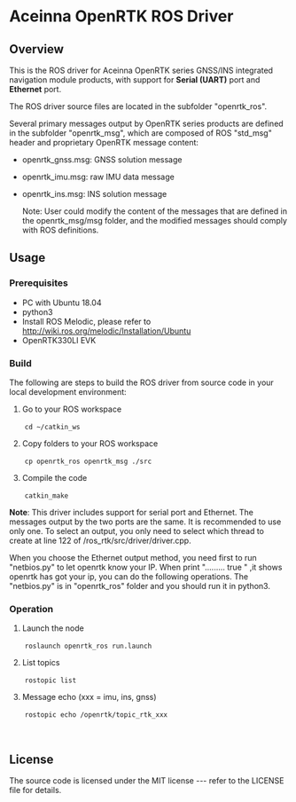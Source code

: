 # Aceinna OpenRTK ROS Driver

Overview
--------
This is the ROS driver for Aceinna OpenRTK series GNSS/INS integrated navigation module products, with support for **Serial (UART)** port and **Ethernet** port. 

The ROS driver source files are located in the subfolder "openrtk_ros".

Several primary messages output by OpenRTK series products are defined in the subfolder "openrtk_msg", which are composed of ROS "std_msg" header and proprietary OpenRTK message content:

- openrtk_gnss.msg: GNSS solution message
- openrtk_imu.msg: raw IMU data message
- openrtk_ins.msg: INS solution message

  Note: User could modify the content of the messages that are defined in the openrtk_msg/msg folder, and the modified messages should comply with ROS definitions.



Usage
--------

### Prerequisites

- PC with Ubuntu 18.04
- python3
- Install ROS Melodic, please refer to http://wiki.ros.org/melodic/Installation/Ubuntu
- OpenRTK330LI EVK



### Build

The following are steps to build the ROS driver from source code in your local development environment:

1. Go to your ROS workspace

   ​	`cd ~/catkin_ws`   

2. Copy folders to your ROS workspace 

   ​	`cp openrtk_ros openrtk_msg ./src`

3. Compile the code

   ​	`catkin_make`

**Note**:   This driver includes support for serial port and Ethernet. The messages output by the two ports are the same. It is recommended to use only one.   To select an output, you only need to select which thread to create at line 122 of /ros_rtk/src/driver/driver.cpp.    

When you choose the Ethernet output method, you need first to run "netbios.py" to let openrtk know your IP. When print ".........   true " ,it shows openrtk has got your ip, you can do the following operations.  The "netbios.py" is in "openrtk_ros" folder and you should run it in python3.


### Operation

1. Launch the node

   ​	`roslaunch openrtk_ros run.launch`	

2. List topics

   ​	`rostopic list`

3. Message echo (xxx = imu, ins, gnss)

   ​	`rostopic echo /openrtk/topic_rtk_xxx`

   ​	                

## License

The source code is licensed under the MIT license --- refer to the LICENSE file for details.

